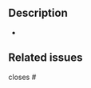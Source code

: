 ## Description

<!-- Please explain the changes you made here. -->

* 

## Related issues

<!-- 
  Which issues are closed by this PR or are related.
  If you have no issue then create one. This helps to track it and get the confirmation that the behavior is not expected. 
-->

closes #
